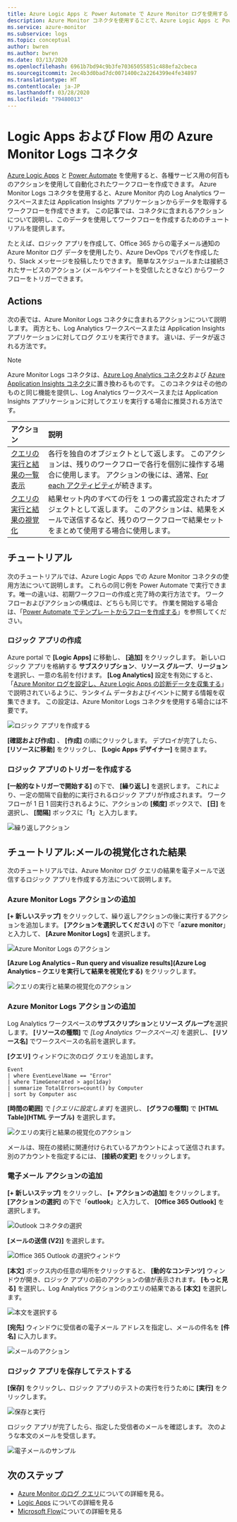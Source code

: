 ```yaml
---
title: Azure Logic Apps と Power Automate で Azure Monitor ログを使用する
description: Azure Monitor コネクタを使用することで、Azure Logic Apps と Power Automate を使って、反復可能なプロセスを迅速に自動化する方法について説明します。
ms.service: azure-monitor
ms.subservice: logs
ms.topic: conceptual
author: bwren
ms.author: bwren
ms.date: 03/13/2020
ms.openlocfilehash: 6961b7bd94c9b3fe70365055851c488efa2cbeca
ms.sourcegitcommit: 2ec4b3d0bad7dc0071400c2a2264399e4fe34897
ms.translationtype: HT
ms.contentlocale: ja-JP
ms.lasthandoff: 03/28/2020
ms.locfileid: "79480013"
---
```

# <a name="azure-monitor-logs-connector-for-logic-apps-and-flow"></a>Logic Apps および Flow 用の Azure Monitor Logs コネクタ
[Azure Logic Apps](/azure/logic-apps/) と [Power Automate](https://ms.flow.microsoft.com) を使用すると、各種サービス用の何百ものアクションを使用して自動化されたワークフローを作成できます。 Azure Monitor Logs コネクタを使用すると、Azure Monitor 内の Log Analytics ワークスペースまたは Application Insights アプリケーションからデータを取得するワークフローを作成できます。 この記事では、コネクタに含まれるアクションについて説明し、このデータを使用してワークフローを作成するためのチュートリアルを提供します。

たとえば、ロジック アプリを作成して、Office 365 からの電子メール通知の Azure Monitor ログ データを使用したり、Azure DevOps でバグを作成したり、Slack メッセージを投稿したりできます。  簡単なスケジュールまたは接続されたサービスのアクション (メールやツイートを受信したときなど) からワークフローをトリガーできます。 

## <a name="actions"></a>Actions
次の表では、Azure Monitor Logs コネクタに含まれるアクションについて説明します。 両方とも、Log Analytics ワークスペースまたは Application Insights アプリケーションに対してログ クエリを実行できます。 違いは、データが返される方法です。

> [!NOTE]
> Azure Monitor Logs コネクタは、[Azure Log Analytics コネクタ](https://docs.microsoft.com/connectors/azureloganalytics/)および [Azure Application Insights コネクタ](https://docs.microsoft.com/connectors/applicationinsights/)に置き換わるものです。 このコネクタはその他のものと同じ機能を提供し、Log Analytics ワークスペースまたは Application Insights アプリケーションに対してクエリを実行する場合に推奨される方法です。


| アクション | 説明 |
|:---|:---|
| [クエリの実行と結果の一覧表示](https://docs.microsoft.com/connectors/azuremonitorlogs/#run-query-and-list-results) | 各行を独自のオブジェクトとして返します。 このアクションは、残りのワークフローで各行を個別に操作する場合に使用します。 アクションの後には、通常、[For each アクティビティ](../../logic-apps/logic-apps-control-flow-loops.md#foreach-loop)が続きます。 |
| [クエリの実行と結果の視覚化](https://docs.microsoft.com/connectors/azuremonitorlogs/#run-query-and-visualize-results) | 結果セット内のすべての行を 1 つの書式設定されたオブジェクトとして返します。 このアクションは、結果をメールで送信するなど、残りのワークフローで結果セットをまとめて使用する場合に使用します。  |

## <a name="walkthroughs"></a>チュートリアル
次のチュートリアルでは、Azure Logic Apps での Azure Monitor コネクタの使用方法について説明します。 これらの同じ例を Power Automate で実行できます。唯一の違いは、初期ワークフローの作成と完了時の実行方法です。 ワークフローおよびアクションの構成は、どちらも同じです。 作業を開始する場合は、「[Power Automate でテンプレートからフローを作成する](https://docs.microsoft.com/power-automate/get-started-logic-template)」を参照してください。


### <a name="create-a-logic-app"></a>ロジック アプリの作成

Azure portal で **[Logic Apps]** に移動し、 **[追加]** をクリックします。 新しいロジック アプリを格納する **サブスクリプション**、**リソース グループ**、**リージョン**を選択し、一意の名前を付けます。 **[Log Analytics]** 設定を有効にすると、「[Azure Monitor ログを設定し、Azure Logic Apps の診断データを収集する](../../logic-apps/monitor-logic-apps-log-analytics.md)」で説明されているように、ランタイム データおよびイベントに関する情報を収集できます。 この設定は、Azure Monitor Logs コネクタを使用する場合には不要です。

![ロジック アプリを作成する](media/logicapp-flow-connector/create-logic-app.png)


**[確認および作成]** 、 **[作成]** の順にクリックします。 デプロイが完了したら、 **[リソースに移動]** をクリックし、 **[Logic Apps デザイナー]** を開きます。

### <a name="create-a-trigger-for-the-logic-app"></a>ロジック アプリのトリガーを作成する
**[一般的なトリガーで開始する]** の下で、 **[繰り返し]** を選択します。 これにより、一定の間隔で自動的に実行されるロジック アプリが作成されます。 ワークフローが 1 日 1 回実行されるように、アクションの **[頻度]** ボックスで、 **[日]** を選択し、 **[間隔]** ボックスに「**1**」と入力します。

![繰り返しアクション](media/logicapp-flow-connector/recurrence-action.png)

## <a name="walkthrough-mail-visualized-results"></a>チュートリアル:メールの視覚化された結果
次のチュートリアルでは、Azure Monitor ログ クエリの結果を電子メールで送信するロジック アプリを作成する方法について説明します。 

### <a name="add-azure-monitor-logs-action"></a>Azure Monitor Logs アクションの追加
**[+ 新しいステップ]** をクリックして、繰り返しアクションの後に実行するアクションを追加します。 **[アクションを選択してください]** の下で「**azure monitor**」と入力して、 **[Azure Monitor Logs]** を選択します。

![Azure Monitor Logs のアクション](media/logicapp-flow-connector/select-azure-monitor-connector.png)

**[Azure Log Analytics – Run query and visualize results]\(Azure Log Analytics – クエリを実行して結果を視覚化する\)** をクリックします。

![クエリの実行と結果の視覚化のアクション](media/logicapp-flow-connector/select-query-action-visualize.png)


### <a name="add-azure-monitor-logs-action"></a>Azure Monitor Logs アクションの追加

Log Analytics ワークスペースの**サブスクリプション**と**リソース グループ**を選択します。 **[リソースの種類]** で *[Log Analytics ワークスペース]* を選択し、 **[リソース名]** でワークスペースの名前を選択します。

**[クエリ]** ウィンドウに次のログ クエリを追加します。  

```Kusto
Event
| where EventLevelName == "Error" 
| where TimeGenerated > ago(1day)
| summarize TotalErrors=count() by Computer
| sort by Computer asc   
```

**[時間の範囲]** で *[クエリに設定します]* を選択し、 **[グラフの種類]** で **[HTML Table]\(HTML テーブル\)** を選択します。
   
![クエリの実行と結果の視覚化のアクション](media/logicapp-flow-connector/run-query-visualize-action.png)

メールは、現在の接続に関連付けられているアカウントによって送信されます。 別のアカウントを指定するには、 **[接続の変更]** をクリックします。

### <a name="add-email-action"></a>電子メール アクションの追加

**[+ 新しいステップ]** をクリックし、 **[+ アクションの追加]** をクリックします。 **[アクションの選択]** の下で「**outlook**」と入力して、 **[Office 365 Outlook]** を選択します。

![Outlook コネクタの選択](media/logicapp-flow-connector/select-outlook-connector.png)

**[メールの送信 (V2)]** を選択します。

![Office 365 Outlook の選択ウィンドウ](media/logicapp-flow-connector/select-mail-action.png)

**[本文]** ボックス内の任意の場所をクリックすると、 **[動的なコンテンツ]** ウィンドウが開き、ロジック アプリの前のアクションの値が表示されます。 **[もっと見る]** を選択し、Log Analytics アクションのクエリの結果である **[本文]** を選択します。

![本文を選択する](media/logicapp-flow-connector/select-body.png)

**[宛先]** ウィンドウに受信者の電子メール アドレスを指定し、メールの件名を **[件名]** に入力します。 

![メールのアクション](media/logicapp-flow-connector/mail-action.png)


### <a name="save-and-test-your-logic-app"></a>ロジック アプリを保存してテストする
**[保存]** をクリックし、ロジック アプリのテストの実行を行うために **[実行]** をクリックします。

![保存と実行](media/logicapp-flow-connector/save-run.png)


ロジック アプリが完了したら、指定した受信者のメールを確認します。  次のような本文のメールを受信します。

![電子メールのサンプル](media/logicapp-flow-connector/sample-mail.png)



## <a name="next-steps"></a>次のステップ

- [Azure Monitor のログ クエリ](../log-query/log-query-overview.md)についての詳細を見る。
- [Logic Apps](/azure/logic-apps/) についての詳細を見る
- [Microsoft Flow](https://ms.flow.microsoft.com)についての詳細を見る

